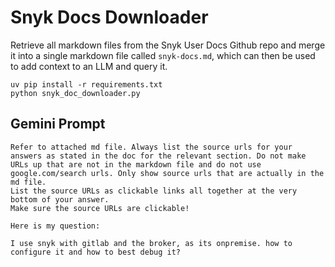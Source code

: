 # Snyk Docs Downloader

Retrieve all markdown files from the Snyk User Docs Github repo and merge it into a single markdown file called `snyk-docs.md`, which can then be used to add context to an LLM and query it.

```
uv pip install -r requirements.txt
python snyk_doc_downloader.py
```

## Gemini Prompt

```
Refer to attached md file. Always list the source urls for your answers as stated in the doc for the relevant section. Do not make URLs up that are not in the markdown file and do not use google.com/search urls. Only show source urls that are actually in the md file.
List the source URLs as clickable links all together at the very bottom of your answer. 
Make sure the source URLs are clickable!

Here is my question:

I use snyk with gitlab and the broker, as its onpremise. how to configure it and how to best debug it?
```
